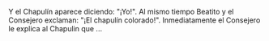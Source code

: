 Y el Chapulín aparece diciendo: "¡Yo!". Al mismo tiempo Beatito y
el Consejero exclaman: "¡El chapulín colorado!". Inmediatamente 
el Consejero le explica al Chapulin que ...
